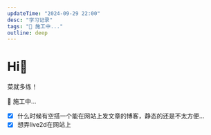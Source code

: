 ```yaml
---
updateTime: "2024-09-29 22:00"
desc: "学习记录"
tags: "🚧 施工中..."
outline: deep
---
```


# Hi👋

菜就多练！

🚧 施工中...


-[x] 什么时候有空搭一个能在网站上发文章的博客，静态的还是不太方便...
-[x] 想弄live2d在网站上